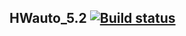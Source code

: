 ## HWauto_5.2 [![Build status](https://ci.appveyor.com/api/projects/status/l00n4ycof9frfc5p?svg=true)](https://ci.appveyor.com/project/Tohage/hwauto-5-2)

